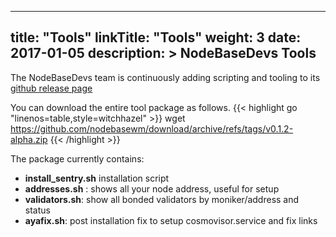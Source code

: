 
---
title: "Tools"
linkTitle: "Tools"
weight: 3
date: 2017-01-05
description: >
  NodeBaseDevs Tools
---

The NodeBaseDevs team is continuously adding scripting and tooling to its [github release page](https://github.com/nodebasewm/download/releases/)

You can download the entire tool package as follows.
 {{< highlight go "linenos=table,style=witchhazel" >}}
wget https://github.com/nodebasewm/download/archive/refs/tags/v0.1.2-alpha.zip
 {{< /highlight >}}

The package currently contains:
- **install_sentry.sh** installation script
- **addresses.sh** : shows all your node address, useful for setup
- **validators.sh**: show all bonded validators by moniker/address and status
- **ayafix.sh**:   post installation fix to setup cosmovisor.service and fix links